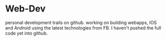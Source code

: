 # Web-Dev

personal development trails on github. working on building webapps, IOS and Android using the latest technologies from FB. I haven't pushed the full code yet into github.
